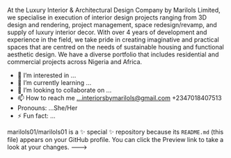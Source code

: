 At the Luxury Interior & Architectural Design Company by Marilols Limited, we specialise in execution of interior design projects ranging from 3D design and rendering, project management, space redesign/revamp, and supply of luxury interior decor. With over 4 years of development and experience in the field, we take pride in creating imaginative and practical spaces that are centred on the needs of sustainable housing and functional aesthetic design. We have a diverse portfolio that includes residential and commercial projects across Nigeria and Africa.

- 👀 I’m interested in ...
- 🌱 I’m currently learning ...
- 💞️ I’m looking to collaborate on ...
- 📫 How to reach me ...interiorsbymarilols@gmail.com +2347018407513
- Pronouns: ...She/Her
- ⚡ Fun fact: ...

marilols01/marilols01 is a ✨ special ✨ repository because its `README.md` (this file) appears on your GitHub profile.
You can click the Preview link to take a look at your changes.
--->

